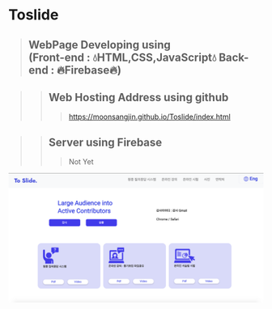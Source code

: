 # Toslide
>## WebPage Developing using <br> (Front-end : 💧HTML,CSS,JavaScript💧 Back-end : 🔥Firebase🔥)

>   >## Web Hosting Address using github
>   >   >https://moonsangjin.github.io/Toslide/index.html

>   >## Server using Firebase
>   >   >Not Yet

![Alt text](toslide-main.png)
